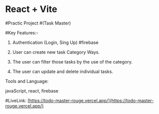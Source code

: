 # React + Vite

#Practic Project  #(Task Master)

#Key Features:-

1. Authentication (Login, Sing Up)  #firebase

2. User can create new task Category Ways.

3. The user can filter those tasks by the use of the category.

4. The user can update and delete individual tasks.



Tools and Language:

javaScript, react, firebase



#LiveLink: [https://todo-master-rouge.vercel.app/](https://todo-master-rouge.vercel.app/)
